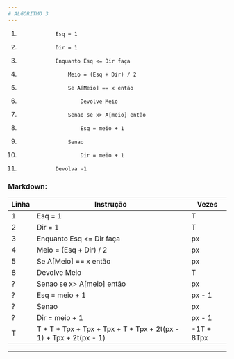 ```yaml
---
# ALGORITMO 3
---
```


1.                 Esq = 1
1.                 Dir = 1
1.                 Enquanto Esq <= Dir faça
1.                     Meio = (Esq + Dir) / 2
1.                     Se A[Meio] == x então
1.                         Devolve Meio
1.                     Senao se x> A[meio] então
1.                         Esq = meio + 1
1.                     Senao
1.                         Dir = meio + 1
1.                 Devolva -1

### Markdown:

| Linha | Instrução                                                         | Vezes      |
| ----- | ----------------------------------------------------------------- | ---------- |
| 1     | Esq = 1                                                           | T          |
| 2     | Dir = 1                                                           | T          |
| 3     | Enquanto Esq <= Dir faça                                          | px         |
| 4     | Meio = (Esq + Dir) / 2                                            | px         |
| 5     | Se A[Meio] == x então                                             | px         |
| 8     | Devolve Meio                                                      | T          |
| ?     | Senao se x> A[meio] então                                         | px         |
| ?     | Esq = meio + 1                                                    | px - 1     |
| ?     | Senao                                                             | px         |
| ?     | Dir = meio + 1                                                    | px - 1     |
| T     | T + T + Tpx + Tpx + Tpx + T + Tpx + 2t(px - 1) + Tpx + 2t(px - 1) | -1T + 8Tpx |

---
